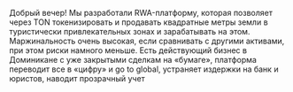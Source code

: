 Добрый вечер! Мы разработали RWA-платформу, которая позволяет через TON токенизировать и продавать квадратные метры земли в туристически привлекательных зонах и зарабатывать на этом. 
Маржинальность очень высокая, если сравнивать с другими активами, при этом риски намного меньше.
Есть действующий бизнес в Доминикане с уже закрытыми сделкам на «бумаге», платформа переводит все в «цифру» и go to global, устраняет издержки на банк и юристов, наводит прозрачный учет

